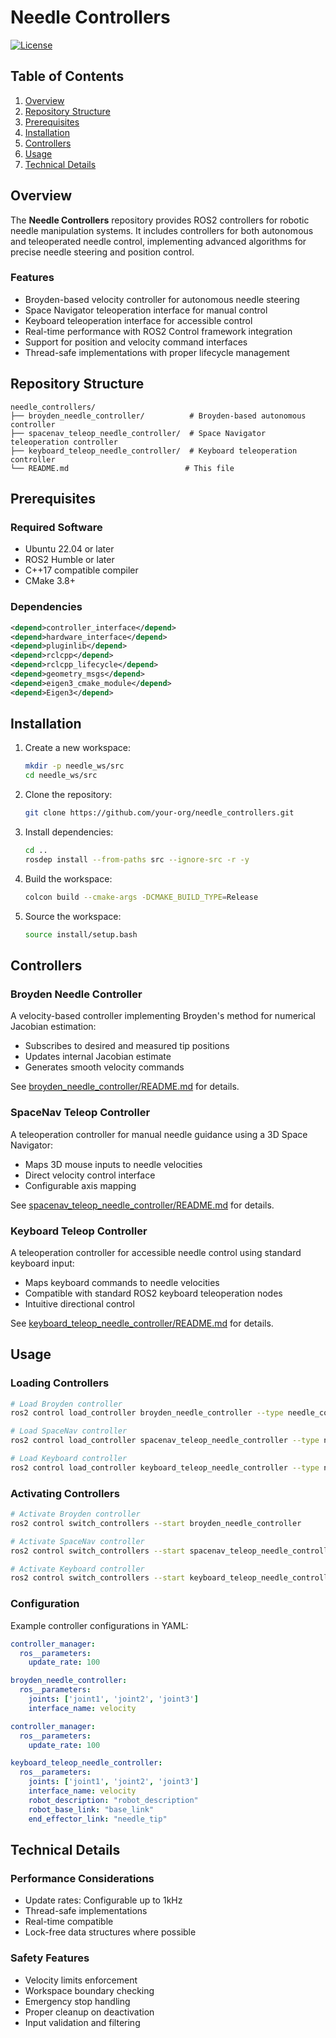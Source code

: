 # Needle Controllers

[![License](https://img.shields.io/badge/License-Apache%202.0-blue.svg)](https://opensource.org/licenses/Apache-2.0)

## Table of Contents

1. [Overview](#overview)
2. [Repository Structure](#repository-structure)
3. [Prerequisites](#prerequisites)
4. [Installation](#installation)
5. [Controllers](#controllers)
6. [Usage](#usage)
7. [Technical Details](#technical-details)

## Overview

The **Needle Controllers** repository provides ROS2 controllers for robotic needle manipulation systems. It includes controllers for both autonomous and teleoperated needle control, implementing advanced algorithms for precise needle steering and position control.

### Features

- Broyden-based velocity controller for autonomous needle steering
- Space Navigator teleoperation interface for manual control
- Keyboard teleoperation interface for accessible control
- Real-time performance with ROS2 Control framework integration
- Support for position and velocity command interfaces
- Thread-safe implementations with proper lifecycle management

## Repository Structure

```plaintext
needle_controllers/
├── broyden_needle_controller/          # Broyden-based autonomous controller
├── spacenav_teleop_needle_controller/  # Space Navigator teleoperation controller
├── keyboard_teleop_needle_controller/  # Keyboard teleoperation controller
└── README.md                          # This file
```

## Prerequisites

### Required Software

- Ubuntu 22.04 or later
- ROS2 Humble or later
- C++17 compatible compiler
- CMake 3.8+

### Dependencies

```xml
<depend>controller_interface</depend>
<depend>hardware_interface</depend>
<depend>pluginlib</depend>
<depend>rclcpp</depend>
<depend>rclcpp_lifecycle</depend>
<depend>geometry_msgs</depend>
<depend>eigen3_cmake_module</depend>
<depend>Eigen3</depend>
```

## Installation

1. Create a new workspace:

    ```bash
    mkdir -p needle_ws/src
    cd needle_ws/src
    ```

2. Clone the repository:

    ```bash
    git clone https://github.com/your-org/needle_controllers.git
    ```

3. Install dependencies:

    ```bash
    cd ..
    rosdep install --from-paths src --ignore-src -r -y
    ```

4. Build the workspace:

    ```bash
    colcon build --cmake-args -DCMAKE_BUILD_TYPE=Release
    ```

5. Source the workspace:

    ```bash
    source install/setup.bash
    ```

## Controllers

### Broyden Needle Controller

A velocity-based controller implementing Broyden's method for numerical Jacobian estimation:

- Subscribes to desired and measured tip positions
- Updates internal Jacobian estimate
- Generates smooth velocity commands

See [broyden_needle_controller/README.md](broyden_needle_controller/README.md) for details.

### SpaceNav Teleop Controller

A teleoperation controller for manual needle guidance using a 3D Space Navigator:

- Maps 3D mouse inputs to needle velocities
- Direct velocity control interface
- Configurable axis mapping

See [spacenav_teleop_needle_controller/README.md](spacenav_teleop_needle_controller/README.md) for details.

### Keyboard Teleop Controller

A teleoperation controller for accessible needle control using standard keyboard input:

- Maps keyboard commands to needle velocities
- Compatible with standard ROS2 keyboard teleoperation nodes
- Intuitive directional control

See [keyboard_teleop_needle_controller/README.md](keyboard_teleop_needle_controller/README.md) for details.

## Usage

### Loading Controllers

```bash
# Load Broyden controller
ros2 control load_controller broyden_needle_controller --type needle_controllers/BroydenController

# Load SpaceNav controller
ros2 control load_controller spacenav_teleop_needle_controller --type needle_controllers/SpacenavTeleopController

# Load Keyboard controller
ros2 control load_controller keyboard_teleop_needle_controller --type needle_controllers/KeyboardTeleopController
```

### Activating Controllers

```bash
# Activate Broyden controller
ros2 control switch_controllers --start broyden_needle_controller

# Activate SpaceNav controller
ros2 control switch_controllers --start spacenav_teleop_needle_controller

# Activate Keyboard controller
ros2 control switch_controllers --start keyboard_teleop_needle_controller
```

### Configuration

Example controller configurations in YAML:

```yaml
controller_manager:
  ros__parameters:
    update_rate: 100

broyden_needle_controller:
  ros__parameters:
    joints: ['joint1', 'joint2', 'joint3']
    interface_name: velocity
```

```yaml
controller_manager:
  ros__parameters:
    update_rate: 100

keyboard_teleop_needle_controller:
  ros__parameters:
    joints: ['joint1', 'joint2', 'joint3']
    interface_name: velocity
    robot_description: "robot_description"
    robot_base_link: "base_link"
    end_effector_link: "needle_tip"
```

## Technical Details

### Performance Considerations

- Update rates: Configurable up to 1kHz
- Thread-safe implementations
- Real-time compatible
- Lock-free data structures where possible

### Safety Features

- Velocity limits enforcement
- Workspace boundary checking
- Emergency stop handling
- Proper cleanup on deactivation
- Input validation and filtering
